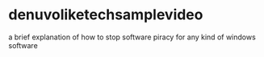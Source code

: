 # denuvoliketechsamplevideo
a brief explanation of how to stop software piracy for any kind of windows software
